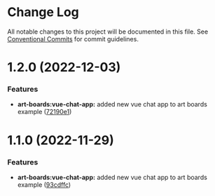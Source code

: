 # Change Log

All notable changes to this project will be documented in this file.
See [Conventional Commits](https://conventionalcommits.org) for commit guidelines.

# 1.2.0 (2022-12-03)

### Features

- **art-boards:vue-chat-app:** added new vue chat app to art boards example ([72190e1](https://github.com/leanjs/leanjs/commit/72190e1d95313c1b6e30c699a6bcf8be17d34c0b))

# 1.1.0 (2022-11-29)

### Features

- **art-boards:vue-chat-app:** added new vue chat app to art boards example ([93cdffc](https://github.com/leanjs/leanjs/commit/93cdffc8e45e5541310517f08f4e5463dc410d5d))
